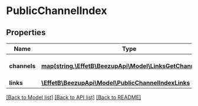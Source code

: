 # PublicChannelIndex

## Properties
Name | Type | Description | Notes
------------ | ------------- | ------------- | -------------
**channels** | [**map[string,\EffetB\BeezupApi\Model\LinksGetChannelsLink]**](LinksGetChannelsLink.md) | The key is the country iso code | [optional] 
**links** | [**\EffetB\BeezupApi\Model\PublicChannelIndexLinks**](PublicChannelIndexLinks.md) |  | [optional] 

[[Back to Model list]](../README.md#documentation-for-models) [[Back to API list]](../README.md#documentation-for-api-endpoints) [[Back to README]](../README.md)


